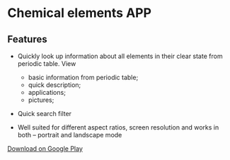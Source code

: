 # Chemical elements APP #
## Features ##
- Quickly look up information about all elements in their clear state from periodic table. 
View
    - basic information from periodic table;
    - quick description;
    - applications;
    - pictures;

- Quick search filter
- Well suited for different aspect ratios, screen resolution and works in both – portrait and landscape mode

[Download on Google Play](https://play.google.com/store/apps/details?id=io.enthusiast.elements)
